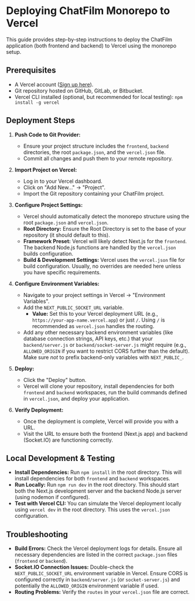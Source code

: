 # Deploying ChatFilm Monorepo to Vercel

This guide provides step-by-step instructions to deploy the ChatFilm application (both frontend and backend) to Vercel using the monorepo setup.

## Prerequisites

*   A Vercel account ([Sign up here](https://vercel.com/signup)).
*   Git repository hosted on GitHub, GitLab, or Bitbucket.
*   Vercel CLI installed (optional, but recommended for local testing): `npm install -g vercel`

## Deployment Steps

1.  **Push Code to Git Provider:**
    *   Ensure your project structure includes the `frontend`, `backend` directories, the root `package.json`, and the `vercel.json` file.
    *   Commit all changes and push them to your remote repository.

2.  **Import Project on Vercel:**
    *   Log in to your Vercel dashboard.
    *   Click on "Add New..." -> "Project".
    *   Import the Git repository containing your ChatFilm project.

3.  **Configure Project Settings:**
    *   Vercel should automatically detect the monorepo structure using the root `package.json` and `vercel.json`.
    *   **Root Directory:** Ensure the Root Directory is set to the base of your repository (it should default to this).
    *   **Framework Preset:** Vercel will likely detect Next.js for the `frontend`. The backend Node.js functions are handled by the `vercel.json` builds configuration.
    *   **Build & Development Settings:** Vercel uses the `vercel.json` file for build configuration. Usually, no overrides are needed here unless you have specific requirements.

4.  **Configure Environment Variables:**
    *   Navigate to your project settings in Vercel -> "Environment Variables".
    *   Add the `NEXT_PUBLIC_SOCKET_URL` variable.
        *   **Value:** Set this to your Vercel deployment URL (e.g., `https://your-app-name.vercel.app`) or just `/`. Using `/` is recommended as `vercel.json` handles the routing.
    *   Add any other necessary backend environment variables (like database connection strings, API keys, etc.) that your `backend/server.js` or `backend/socket-server.js` might require (e.g., `ALLOWED_ORIGIN` if you want to restrict CORS further than the default). Make sure *not* to prefix backend-only variables with `NEXT_PUBLIC_`.

5.  **Deploy:** 
    *   Click the "Deploy" button.
    *   Vercel will clone your repository, install dependencies for both `frontend` and `backend` workspaces, run the build commands defined in `vercel.json`, and deploy your application.

6.  **Verify Deployment:**
    *   Once the deployment is complete, Vercel will provide you with a URL.
    *   Visit the URL to ensure both the frontend (Next.js app) and backend (Socket.IO) are functioning correctly.

## Local Development & Testing

*   **Install Dependencies:** Run `npm install` in the root directory. This will install dependencies for both `frontend` and `backend` workspaces.
*   **Run Locally:** Run `npm run dev` in the root directory. This should start both the Next.js development server and the backend Node.js server (using nodemon if configured).
*   **Test with Vercel CLI:** You can simulate the Vercel deployment locally using `vercel dev` in the root directory. This uses the `vercel.json` configuration.

## Troubleshooting

*   **Build Errors:** Check the Vercel deployment logs for details. Ensure all necessary dependencies are listed in the correct `package.json` files (`frontend` or `backend`).
*   **Socket.IO Connection Issues:** Double-check the `NEXT_PUBLIC_SOCKET_URL` environment variable in Vercel. Ensure CORS is configured correctly in `backend/server.js` (or `socket-server.js`) and potentially the `ALLOWED_ORIGIN` environment variable if used.
*   **Routing Problems:** Verify the `routes` in your `vercel.json` file are correct. 